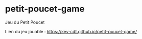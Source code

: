 # petit-poucet-game
Jeu du Petit Poucet

Lien du jeu jouable : https://kev-cdt.github.io/petit-poucet-game/
